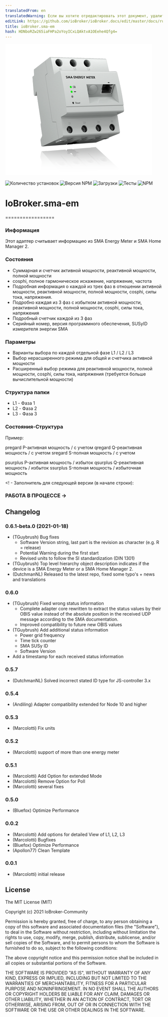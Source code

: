 ```yaml
---
translatedFrom: en
translatedWarning: Если вы хотите отредактировать этот документ, удалите поле «translationFrom», в противном случае этот документ будет снова автоматически переведен
editLink: https://github.com/ioBroker/ioBroker.docs/edit/master/docs/ru/adapterref/iobroker.sma-em/README.md
title: ioBroker.sma-em
hash: HDNboRZw265iaFHPa2oYoyICxLQAktvA1OEehe4Qfg4=
---
```

![Логотип](../../../en/adapterref/iobroker.sma-em/admin/sma-em.png)

![Количество установок](http://iobroker.live/badges/sma-em-stable.svg)
![Версия NPM](http://img.shields.io/npm/v/iobroker.sma-em.svg)
![Загрузки](https://img.shields.io/npm/dm/iobroker.sma-em.svg)
![Тесты](https://travis-ci.org/CTJaeger/ioBroker.sma-em.svg?branch=master)
![NPM](https://nodei.co/npm/iobroker.sma-em.png?downloads=true)

# IoBroker.sma-em
=================

### Информация
Этот адаптер считывает информацию из SMA Energy Meter и SMA Home Manager 2.

### Состояния
- Суммарная и счетчик активной мощности, реактивной мощности, полной мощности
- cosphi, полное гармоническое искажение, напряжение, частота
- Подробная информация о каждой из трех фаз в отношении активной мощности, реактивной мощности, полной мощности, cosphi, силы тока, напряжения.
- Подробно каждая из 3 фаз с избытком активной мощности, реактивной мощности, полной мощности, cosphi, силы тока, напряжения
- Подробный счетчик каждой из 3 фаз
- Серийный номер, версия программного обеспечения, SUSyID измерителя энергии SMA

### Параметры
- Варианты выбора по каждой отдельной фазе L1 / L2 / L3
- Выбор нерасширенного режима для общей и счетчика активной мощности
- Расширенный выбор режима для реактивной мощности, полной мощности, cosphi, силы тока, напряжения (требуется больше вычислительной мощности)

### Структура папки
- L1 - Фаза 1
- L2 - Фаза 2
- L3 - Фаза 3

### Состояния-Структура
Пример:

pregard P-активная мощность / с учетом qregard Q-реактивная мощность / с учетом sregard S-полная мощность / с учетом

psurplus P-активная мощность / избыток qsurplus Q-реактивная мощность / избыток ssurplus S-полная мощность / избыточная мощность

<! - Заполнитель для следующей версии (в начале строки):

### __РАБОТА В ПРОЦЕССЕ__ ->

## Changelog

### 0.6.1-beta.0 (2021-01-18)
* (TGuybrush) Bug fixes
  * Software Version string, last part is the revision as character (e.g. R = release)
  * Potential Warning during the first start
  * Revised units to follow the SI standardization (DIN 1301)
* (TGuybrush) Top level hierarchy object description indicates if the device is a SMA Energy Meter or a SMA Home Manager 2.
* (DutchmanNL) Released to the latest repo, fixed some typo's + news and translations

### 0.6.0
* (TGuybrush) Fixed wrong status information 
  * Complete adapter core rewritten to extract the status values by their OBIS value instead of the absolute position in the received UDP message according to the SMA documentation.
  *  Improved compatibility to future new OBIS values
* (TGuybrush) Add additional status information
  * Power grid frequency
  * Time tick counter
  * SMA SUSy ID
  * Software Version
* Add a timestamp for each received status information

### 0.5.7
* (DutchmanNL) Solved incorrect stated ID type for JS-controller 3.x

### 0.5.4
* (Andiling) Adapter compatibility extended for Node 10 and higher

### 0.5.3
* (Marcolotti) Fix units 

### 0.5.2
* (Marcolotti) support of more than one energy meter 

### 0.5.1
* (Marcolotti) Add Option for extended Mode
* (Marcolotti) Remove Option for Poll
* (Marcolotti) several fixes

### 0.5.0
* (Bluefox) Optimize Performance

### 0.0.2
* (Marcolotti) Add options for detailed View of L1, L2, L3
* (Marcolotti) Bugfixes
* (Bluefox) Optimize Performance
* (Apollon77) Clean Template

### 0.0.1
* (Marcolotti) initial release

## License
The MIT License (MIT)

Copyright (c) 2021 IoBroker-Community

Permission is hereby granted, free of charge, to any person obtaining a copy
of this software and associated documentation files (the "Software"), to deal
in the Software without restriction, including without limitation the rights
to use, copy, modify, merge, publish, distribute, sublicense, and/or sell
copies of the Software, and to permit persons to whom the Software is
furnished to do so, subject to the following conditions:

The above copyright notice and this permission notice shall be included in
all copies or substantial portions of the Software.

THE SOFTWARE IS PROVIDED "AS IS", WITHOUT WARRANTY OF ANY KIND, EXPRESS OR
IMPLIED, INCLUDING BUT NOT LIMITED TO THE WARRANTIES OF MERCHANTABILITY,
FITNESS FOR A PARTICULAR PURPOSE AND NONINFRINGEMENT. IN NO EVENT SHALL THE
AUTHORS OR COPYRIGHT HOLDERS BE LIABLE FOR ANY CLAIM, DAMAGES OR OTHER
LIABILITY, WHETHER IN AN ACTION OF CONTRACT, TORT OR OTHERWISE, ARISING FROM,
OUT OF OR IN CONNECTION WITH THE SOFTWARE OR THE USE OR OTHER DEALINGS IN
THE SOFTWARE.